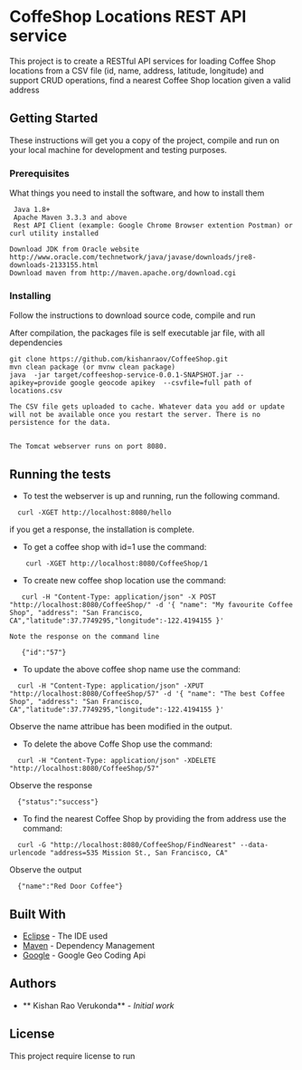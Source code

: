 # CoffeShop Locations REST API service 

This project is to create a RESTful API services for loading Coffee Shop locations from a CSV file (id, name, address, latitude, longitude) and support CRUD operations, find a nearest Coffee Shop location given a valid address   

## Getting Started

These instructions will get you a copy of the project, compile and run on your local machine for development and testing purposes.

### Prerequisites

What things you need to install the software, and how to install them

```
 Java 1.8+
 Apache Maven 3.3.3 and above
 Rest API Client (example: Google Chrome Browser extention Postman) or curl utility installed
```

```
Download JDK from Oracle website http://www.oracle.com/technetwork/java/javase/downloads/jre8-downloads-2133155.html
Download maven from http://maven.apache.org/download.cgi
```

### Installing

Follow the instructions to download source code, compile and run

After compilation, the packages file is self executable jar file, with all dependencies

```
git clone https://github.com/kishanraov/CoffeeShop.git
mvn clean package (or mvnw clean package)
java  -jar target/coffeeshop-service-0.0.1-SNAPSHOT.jar --apikey=provide google geocode apikey  --csvfile=full path of locations.csv

The CSV file gets uploaded to cache. Whatever data you add or update will not be available once you restart the server. There is no persistence for the data.


The Tomcat webserver runs on port 8080.
```


## Running the tests

  * To test the webserver is up and running, run the following command.

```
  curl -XGET http://localhost:8080/hello
```
  if you get a response, the installation is complete.

  * To get a coffee shop with id=1 use the command: 

```
    curl -XGET http://localhost:8080/CoffeeShop/1
```

  * To create new coffee shop location use the command: 

```
   curl -H "Content-Type: application/json" -X POST "http://localhost:8080/CoffeeShop/" -d '{ "name": "My favourite Coffee Shop", "address": "San Francisco, CA","latitude":37.7749295,"longitude":-122.4194155 }'
```

    Note the response on the command line

```
   {"id":"57"} 
```

  * To update the above coffee shop name use the command: 

```
  curl -H "Content-Type: application/json" -XPUT "http://localhost:8080/CoffeeShop/57" -d '{ "name": "The best Coffee Shop", "address": "San Francisco, CA","latitude":37.7749295,"longitude":-122.4194155 }'
```
  Observe the  name attribue has been modified in the output.

  * To delete the above Coffe Shop use the command:  

```
  curl -H "Content-Type: application/json" -XDELETE "http://localhost:8080/CoffeeShop/57"
```

  Observe the response 

```
  {"status":"success"}
```

  * To find the nearest Coffee Shop by providing the from address use the command: 

```
  curl -G "http://localhost:8080/CoffeeShop/FindNearest" --data-urlencode "address=535 Mission St., San Francisco, CA"
```

  Observe the output 

```
  {"name":"Red Door Coffee"}
``` 

## Built With

* [Eclipse](http://www.dropwizard.io/1.0.2/docs/) - The IDE used
* [Maven](https://maven.apache.org/) - Dependency Management
* [Google](https://github.com/googlemaps/google-maps-services-java/) - Google Geo Coding Api


## Authors

* ** Kishan Rao Verukonda** - *Initial work* 


## License

This project require license to run

